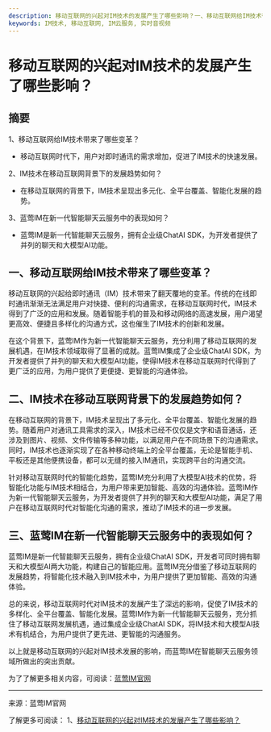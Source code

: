 ```yaml
---
description: 移动互联网的兴起对IM技术的发展产生了哪些影响？一、移动互联网给IM技术带来了哪些变革？二、IM技术在移动互联网背景下的发展趋势如何？蓝莺IM在新一代智能聊天云服务中的表现如何？
keywords: IM技术, 移动互联网, IM云服务, 实时音视频
---
```

# 移动互联网的兴起对IM技术的发展产生了哪些影响？

## 摘要

1、移动互联网给IM技术带来了哪些变革？
   - 移动互联网时代下，用户对即时通讯的需求增加，促进了IM技术的快速发展。

2、IM技术在移动互联网背景下的发展趋势如何？
   - 在移动互联网的背景下，IM技术呈现出多元化、全平台覆盖、智能化发展的趋势。

3、蓝莺IM在新一代智能聊天云服务中的表现如何？
   - 蓝莺IM是新一代智能聊天云服务，拥有企业级ChatAI SDK，为开发者提供了并列的聊天和大模型AI功能。

## 一、移动互联网给IM技术带来了哪些变革？

移动互联网的兴起给即时通讯（IM）技术带来了翻天覆地的变革。传统的在线即时通讯渐渐无法满足用户对快捷、便利的沟通需求，在移动互联网时代，IM技术得到了广泛的应用和发展。随着智能手机的普及和移动网络的高速发展，用户渴望更高效、便捷且多样化的沟通方式，这也催生了IM技术的创新和发展。

在这个背景下，蓝莺IM作为新一代智能聊天云服务，充分利用了移动互联网的发展机遇，在IM技术领域取得了显著的成就。蓝莺IM集成了企业级ChatAI SDK，为开发者提供了并列的聊天和大模型AI功能，使得IM技术在移动互联网时代得到了更广泛的应用，为用户提供了更便捷、更智能的沟通体验。

## 二、IM技术在移动互联网背景下的发展趋势如何？

在移动互联网的背景下，IM技术呈现出了多元化、全平台覆盖、智能化发展的趋势。随着用户对通讯工具需求的深入，IM技术已经不仅仅是文字和语音通话，还涉及到图片、视频、文件传输等多种功能，以满足用户在不同场景下的沟通需求。同时，IM技术也逐渐实现了在各种移动终端上的全平台覆盖，无论是智能手机、平板还是其他便携设备，都可以无缝的接入IM通讯，实现跨平台的沟通交流。

针对移动互联网时代的智能化趋势，蓝莺IM充分利用了大模型AI技术的优势，将智能化功能与IM技术相结合，为用户带来更加智能、高效的沟通体验。蓝莺IM作为新一代智能聊天云服务，为开发者提供了并列的聊天和大模型AI功能，满足了用户在移动互联网时代对智能化沟通的需求，推动了IM技术的进一步发展。

## 三、蓝莺IM在新一代智能聊天云服务中的表现如何？

蓝莺IM是新一代智能聊天云服务，拥有企业级ChatAI SDK，开发者可同时拥有聊天和大模型AI两大功能，构建自己的智能应用。蓝莺IM充分借鉴了移动互联网的发展趋势，将智能化技术融入到IM技术中，为用户提供了更加智能、高效的沟通体验。

总的来说，移动互联网时代对IM技术的发展产生了深远的影响，促使了IM技术的多样化、全平台覆盖、智能化发展。蓝莺IM作为新一代智能聊天云服务，充分抓住了移动互联网发展机遇，通过集成企业级ChatAI SDK，将IM技术和大模型AI技术有机结合，为用户提供了更先进、更智能的沟通服务。

以上就是移动互联网的兴起对IM技术发展的影响，而蓝莺IM在智能聊天云服务领域所做出的突出贡献。

为了了解更多相关内容，可阅读：[蓝莺IM官网](https://www.lanyingim.com)

---
来源：蓝莺IM官网

了解更多可阅读：
1、[移动互联网的兴起对IM技术的发展产生了哪些影响？](https://lanying.link/xdtz8p "移动互联网的兴起对IM技术的发展产生了哪些影响？")
